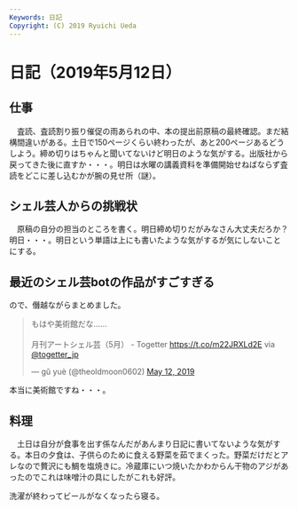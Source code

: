 ```yaml
---
Keywords: 日記
Copyright: (C) 2019 Ryuichi Ueda
---
```


# 日記（2019年5月12日）

## 仕事

　査読、査読割り振り催促の雨あられの中、本の提出前原稿の最終確認。まだ結構間違いがある。土日で150ページくらい終わったが、あと200ページあるどうしよう。締め切りはちゃんと聞いてないけど明日のような気がする。出版社から戻ってきた後に直すか・・・。明日は水曜の講義資料を準備開始せねばならず査読をどこに差し込むかが腕の見せ所（謎）。

## シェル芸人からの挑戦状

　原稿の自分の担当のところを書く。明日締め切りだがみなさん大丈夫だろか？明日・・・。明日という単語は上にも書いたような気がするが気にしないことにする。

## 最近のシェル芸botの作品がすごすぎる

ので、僭越ながらまとめました。

<blockquote class="twitter-tweet" data-partner="tweetdeck"><p lang="ja" dir="ltr">もはや美術館だな……<br><br>月刊アートシェル芸（5月） - Togetter <a href="https://t.co/m22JRXLd2E">https://t.co/m22JRXLd2E</a> via <a href="https://twitter.com/togetter_jp?ref_src=twsrc%5Etfw">@togetter_jp</a></p>&mdash; gǔ yuè (@theoldmoon0602) <a href="https://twitter.com/theoldmoon0602/status/1127387201443024896?ref_src=twsrc%5Etfw">May 12, 2019</a></blockquote>
<script async src="https://platform.twitter.com/widgets.js" charset="utf-8"></script>


本当に美術館ですね・・・。

## 料理

　土日は自分が食事を出す係なんだがあんまり日記に書いてないような気がする。本日の夕食は、子供らのために食える野菜を茹でまくった。野菜だけだとアレなので贅沢にも鯛を塩焼きに。冷蔵庫にいつ焼いたかわからん干物のアジがあったのでこれは味噌汁の具にしたがこれも好評。


洗濯が終わってビールがなくなったら寝る。
